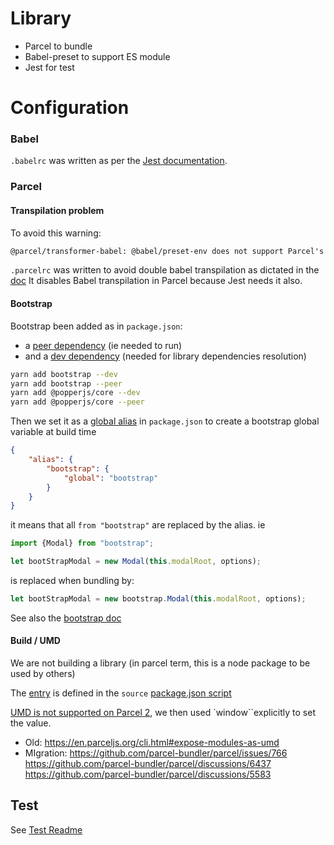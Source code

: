Library
=======

* Parcel to bundle
* Babel-preset to support ES module
* Jest for test

Configuration
=============

### Babel

`.babelrc` was written as per the [Jest documentation](https://jestjs.io/docs/getting-started#using-babel).

### Parcel

#### Transpilation problem

To avoid this warning:

```txt
@parcel/transformer-babel: @babel/preset-env does not support Parcel's targets, which will likely result in unnecessary transpilation and larger bundle sizes.
```

`.parcelrc` was written to avoid double babel transpilation as dictated in
the [doc](https://parceljs.org/languages/javascript/#usage-with-other-tools)
It disables Babel transpilation in Parcel because Jest needs it also.

#### Bootstrap

Bootstrap been added as in `package.json`:

* a [peer dependency](https://classic.yarnpkg.com/en/docs/dependency-types#toc-peerdependencies) (ie needed to run)
* and a [dev dependency](https://github.com/yannickcr/eslint-plugin-react/issues/2332) (needed for library dependencies
  resolution)

```bash
yarn add bootstrap --dev
yarn add bootstrap --peer
yarn add @popperjs/core --dev
yarn add @popperjs/core --peer
```

Then we set it as a [global alias](https://parceljs.org/features/dependency-resolution/#global-aliases) in `package.json`
to create a bootstrap global variable at build time
```json
{
    "alias": {
        "bootstrap": {
            "global": "bootstrap"
        }
    }
}
```
it means that all `from "bootstrap"` are replaced by the alias. ie

```javascript
import {Modal} from "bootstrap";

let bootStrapModal = new Modal(this.modalRoot, options);
```
is replaced when bundling by:
```javascript
let bootStrapModal = new bootstrap.Modal(this.modalRoot, options);
```

See also the [bootstrap doc](https://getbootstrap.com/docs/5.0/getting-started/parcel/)

#### Build / UMD

We are not building a library (in parcel term, this is a node package to be used by others)

The [entry](https://parceljs.org/features/targets/#entries) is defined in the `source`
[package.json script](package.json)

[UMD is not supported on Parcel 2](
getting-started/migration/#--global), we then used `window``explicitly to set the value.

* Old: https://en.parceljs.org/cli.html#expose-modules-as-umd
* MIgration:
  https://github.com/parcel-bundler/parcel/issues/766
  https://github.com/parcel-bundler/parcel/discussions/6437
  https://github.com/parcel-bundler/parcel/discussions/5583

## Test

See [Test Readme](./__tests__/README.md)
